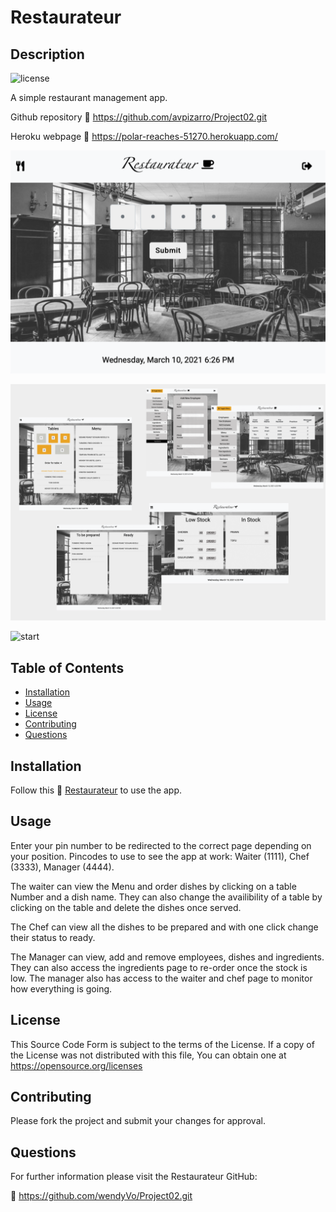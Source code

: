 # Restaurateur

  ## Description
  ![license](https://img.shields.io/badge/license--green.svg)

  A simple restaurant management app.

  Github repository :link: https://github.com/avpizarro/Project02.git

  Heroku webpage :link: https://polar-reaches-51270.herokuapp.com/

  ![login](public/assets/img/readmeImg/login.png)

  ![app](public/assets/img/readmeImg/app.png)


![start](public/assets/img/start.png)
  ## Table of Contents

  * [Installation](#installation)
  * [Usage](#usage)
  * [License](#license)
  * [Contributing](#contributing)
  * [Questions](#questions)

  ## Installation
  Follow this :link: [Restaurateur](https://frozen-woodland-65100.herokuapp.com/) to use the app. 

  ## Usage
  Enter your pin number to be redirected to the correct page depending on your position.
  Pincodes to use to see the app at work: Waiter (1111), Chef (3333), Manager (4444).
  
  The waiter can view the Menu and order dishes by clicking on a table Number and a dish name.
  They can also change the availibility of a table by clicking on the table and delete the dishes once served.

  The Chef can view all the dishes to be prepared and with one click change their status to ready.
  
  The Manager can view, add and remove employees, dishes and ingredients. They can also access the ingredients page to re-order once the stock is low. The manager also has access to the waiter and chef page to monitor how everything is going.

  ## License
  This Source Code Form is subject to the terms of the  License. 
  If a copy of the License was not distributed with this file, You can obtain one at https://opensource.org/licenses

  ## Contributing
  Please fork the project and submit your changes for approval.

  ## Questions
  For further information please visit the Restaurateur GitHub:

  :link: https://github.com/wendyVo/Project02.git

  
